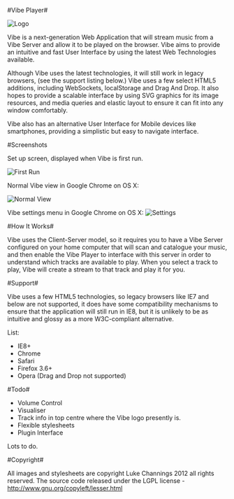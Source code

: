 #Vibe Player#

![Logo](https://github.com/TheFuzzball/Vibe/raw/master/images/shared.icon_alt.png)

Vibe is a next-generation Web Application that will stream music from a Vibe Server
and allow it to be played on the browser. Vibe aims to provide an intuitive and fast
User Interface by using the latest Web Technologies available.

Although Vibe uses the latest technologies, it will still work in legacy browsers, (see
the support listing below.) Vibe uses a few select HTML5 additions, including WebSockets,
localStorage and Drag And Drop. It also hopes to provide a scalable interface by using SVG
graphics for its image resources, and media queries and elastic layout to ensure it can fit
into any window comfortably.

Vibe also has an alternative User Interface for Mobile devices like smartphones, providing a
simplistic but easy to navigate interface.

#Screenshots

Set up screen, displayed when Vibe is first run.

![First Run](https://github.com/TheFuzzball/Vibe/raw/master/screenshots/vibe_setup.png)

Normal Vibe view in Google Chrome on OS X:

![Normal View](https://github.com/TheFuzzball/Vibe/raw/master/screenshots/vibe.png)

Vibe settings menu in Google Chrome on OS X:
![Settings](https://github.com/TheFuzzball/Vibe/raw/master/screenshots/vibe_settings.png)

#How It Works#

Vibe uses the Client-Server model, so it requires you to have a Vibe Server configured on your
home computer that will scan and catalogue your music, and then enable the Vibe Player to interface
with this server in order to understand which tracks are available to play. When you select a track
to play, Vibe will create a stream to that track and play it for you.

#Support#

Vibe uses a few HTML5 technologies, so legacy browsers like IE7 and below are not supported, it does
have some compatibility mechanisms to ensure that the application will still run in IE8, but it is 
unlikely to be as intuitive and glossy as a more W3C-compliant alternative.

List:

- IE8+
- Chrome
- Safari
- Firefox 3.6+
- Opera (Drag and Drop not supported)


#Todo#

- Volume Control
- Visualiser
- Track info in top centre where the Vibe logo presently is.
- Flexible stylesheets
- Plugin Interface

Lots to do.

#Copyright#

All images and stylesheets are copyright Luke Channings 2012 all rights reserved.
The source code released under the LGPL license - http://www.gnu.org/copyleft/lesser.html